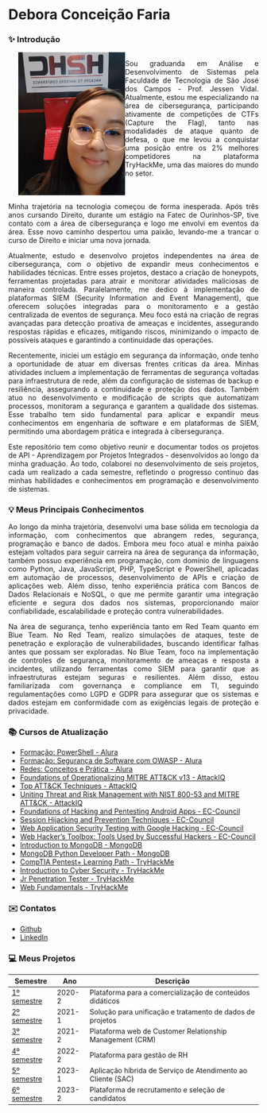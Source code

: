 # Debora Conceição Faria

### ✨ Introdução

<div style="display: flex; align-items: flex-start;">
  <img src="https://github.com/deborafaria01/TG-fatec/blob/main/H2HC%202023.jpeg" alt="H2HC 2023" width="215" align="right" style="margin-left: 20px;">
<p>

<p align="justify">
Sou graduanda em Análise e Desenvolvimento de Sistemas pela Faculdade de Tecnologia de São José dos Campos - Prof. Jessen Vidal. Atualmente, estou me especializando na área de 
cibersegurança, participando ativamente de competições de CTFs (Capture the Flag), tanto nas modalidades de ataque quanto de defesa, o que me levou a conquistar uma posição entre os 2% 
melhores competidores na plataforma TryHackMe, uma das maiores do mundo no setor.
</p>
</div>

<p align="justify">
Minha trajetória na tecnologia começou de forma inesperada. Após três anos cursando Direito, durante um estágio na Fatec de Ourinhos-SP, tive contato com a área de cibersegurança e logo me envolvi em eventos da área. Esse novo caminho despertou uma paixão, levando-me a trancar o curso de Direito e iniciar uma nova jornada.
</p>

<p align="justify">
Atualmente, estudo e desenvolvo projetos independentes na área de cibersegurança, com o objetivo de expandir meus conhecimentos e habilidades técnicas. Entre esses projetos, destaco a 
criação de honeypots, ferramentas projetadas para atrair e monitorar atividades maliciosas de maneira controlada. Paralelamente, me dedico à implementação de plataformas SIEM (Security 
Information and Event Management), que oferecem soluções integradas para o monitoramento e a gestão centralizada de eventos de segurança. Meu foco está na criação de regras avançadas 
para detecção proativa de ameaças e incidentes, assegurando respostas rápidas e eficazes, mitigando riscos, minimizando o impacto de possíveis ataques e garantindo a continuidade das 
operações.
</p>

<p align="justify">
Recentemente, iniciei um estágio em segurança da informação, onde tenho a oportunidade de atuar em diversas frentes críticas da área. Minhas atividades incluem a implementação de 
ferramentas de segurança voltadas para infraestrutura de rede, além da configuração de sistemas de backup e resiliência, assegurando a continuidade e proteção dos dados. Também atuo no 
desenvolvimento e modificação de scripts que automatizam processos, monitoram a segurança e garantem a qualidade dos sistemas. Esse trabalho tem sido fundamental para aplicar e expandir 
meus conhecimentos em engenharia de software e em plataformas de SIEM, permitindo uma abordagem prática e integrada à cibersegurança.
</p>

<p align="justify">
Este repositório tem como objetivo reunir e documentar todos os projetos de API - Aprendizagem por Projetos Integrados - desenvolvidos ao longo da minha graduação. Ao todo, colaborei no 
desenvolvimento de seis projetos, cada um realizado a cada semestre, refletindo o progresso contínuo das minhas habilidades e conhecimentos em programação e desenvolvimento de sistemas.
</p>

### 💡 Meus Principais Conhecimentos

<p align="justify">
Ao longo da minha trajetória, desenvolvi uma base sólida em tecnologia da informação, com conhecimentos que abrangem redes, segurança, programação e banco de dados. Embora meu foco atual 
e minha paixão estejam voltados para seguir carreira na área de segurança da informação, também possuo experiência em programação, com domínio de linguagens como Python, Java, 
JavaScript, PHP, TypeScript e PowerShell, aplicadas em automação de processos, desenvolvimento de APIs e criação de aplicações web. Além disso, tenho experiência prática com Bancos de 
Dados Relacionais e NoSQL, o que me permite garantir uma integração eficiente e segura dos dados nos sistemas, proporcionando maior confiabilidade, escalabilidade e proteção contra 
vulnerabilidades.
</p>

<p align="justify">
Na área de segurança, tenho experiência tanto em Red Team quanto em Blue Team. No Red Team, realizo simulações de ataques, teste de penetração e exploração de vulnerabilidades, buscando 
identificar falhas antes que possam ser exploradas. No Blue Team, foco na implementação de controles de segurança, monitoramento de ameaças e resposta a incidentes, utilizando 
ferramentas como SIEM para garantir que as infraestruturas estejam seguras e resilientes. Além disso, estou familiarizada com governança e compliance em TI, seguindo regulamentações como 
LGPD e GDPR para assegurar que os sistemas e dados estejam em conformidade com as exigências legais de proteção e privacidade.
</p>

### 📚 Cursos de Atualização
* [Formação: PowerShell - Alura](https://cursos.alura.com.br/degree/certificate/7127f70f-06f7-420b-bc95-7ce0e125e000)
* [Formação: Segurança de Software com OWASP - Alura](https://cursos.alura.com.br/degree/certificate/264012b9-258b-416f-a3ae-44e08c454ce2)
* [Redes: Conceitos e Prática - Alura](https://cursos.alura.com.br/certificate/673b350b-62c8-4817-96f9-3f61b46ed2d1)
* [Foundations of Operationalizing MITRE ATT&CK v13 - AttackIQ](https://www.credly.com/badges/5ce2d091-dc06-4e5f-a5d0-6f2d0c64f4a4/linked_in_profile)
* [Top ATT&CK Techniques - AttackIQ](https://www.credly.com/badges/150fb8d1-872b-476f-b6d2-513c7fcc55dd/public_url)
* [Uniting Threat and Risk Management with NIST 800-53 and MITRE ATT&CK - AttackIQ](https://www.credly.com/badges/8ac97e28-e5bf-4eed-9420-7e2d276dfdeb/linked_in_profile)
* [Foundations of Hacking and Pentesting Android Apps - EC-Council](https://codered.eccouncil.org/certificate/00a3a61e-0f9d-4ca3-9700-dd9ded81aea5?logged=true)
* [Session Hijacking and Prevention Techniques - EC-Council](https://codered.eccouncil.org/certificate/716a7b98-4e37-4371-ab92-d381a3a22c80?logged=true)
* [Web Application Security Testing with Google Hacking - EC-Council](https://codered.eccouncil.org/certificate/3bba986d-5996-4da3-86ef-2b53b3670c4a?logged=true)
* [Web Hacker’s Toolbox: Tools Used by Successful Hackers - EC-Council](https://codered.eccouncil.org/certificate/108a2156-31f6-4d9a-bbc1-d0185ce30703?logged=true)
* [Introduction to MongoDB - MongoDB](https://learn.mongodb.com/c/nVMNV5TIScuC_j5sU1X_LQ)
* [MongoDB Python Developer Path - MongoDB](https://learn.mongodb.com/c/FtK1tTSFSBmsRqj0isvWhw)
* [CompTIA Pentest+ Learning Path - TryHackMe](https://tryhackme-certificates.s3-eu-west-1.amazonaws.com/THM-WCNXUBW0BW.png)
* [Introduction to Cyber Security - TryHackMe](https://tryhackme-certificates.s3-eu-west-1.amazonaws.com/THM-LOXZCHF3SL.png)
* [Jr Penetration Tester - TryHackMe](https://tryhackme-certificates.s3-eu-west-1.amazonaws.com/THM-PVMLGSYPRL.png)
* [Web Fundamentals - TryHackMe](https://tryhackme-certificates.s3-eu-west-1.amazonaws.com/THM-BUNCZ1QQ7E.png)

### ✉️ Contatos

* [Github](https://github.com/deborafaria01)
* [LinkedIn](https://www.linkedin.com/in/debora-faria2109/)

### 💻 Meus Projetos

| Semestre                                               | Ano                                                      | Descrição                                                |
|--------------------------------------------------------|----------------------------------------------------------|----------------------------------------------------------|
| [1º semestre](https://github.com/deborafaria01/TG-fatec/tree/main/01-semestre) | 2020-2 | Plataforma para a comercialização de conteúdos didáticos |
| [2º semestre](https://github.com/deborafaria01/TG-fatec/tree/main/02-semestre) | 2021-1 | Solução para unificação e tratamento de dados de projetos |
| [3º semestre](https://github.com/deborafaria01/TG-fatec/tree/main/03-semestre) | 2021-2 | Plataforma web de Customer Relationship Management (CRM) |
| [4º semestre](https://github.com/deborafaria01/TG-fatec/tree/main/04-semestre) | 2022-2 | Plataforma para gestão de RH |
| [5º semestre](https://github.com/deborafaria01/TG-fatec/tree/main/05-semestre) | 2023-1 | Aplicação híbrida de Serviço de Atendimento ao Cliente (SAC) |
| [6º semestre](https://github.com/deborafaria01/TG-fatec/tree/main/06-semestre) | 2023-2 | Plataforma de recrutamento e seleção de candidatos | 








